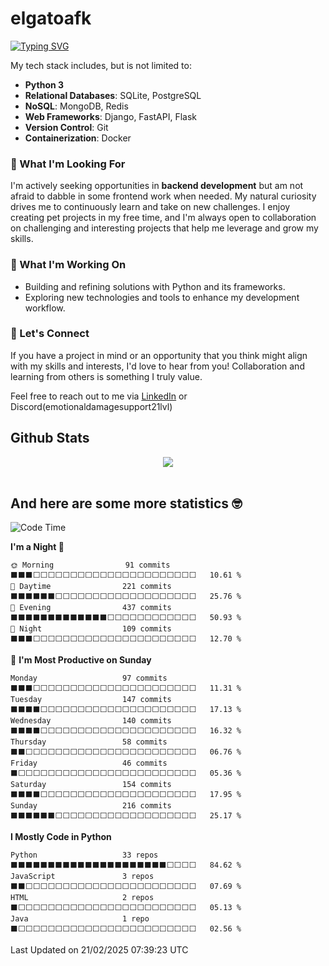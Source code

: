 # elgatoafk

<div><a href="https://git.io/typing-svg"><img src="https://readme-typing-svg.demolab.com?font=Roboto+Slab&pause=100&color=B63AF7&vCenter=true&multiline=true&width=435&height=100&lines=%F0%9F%91%8B+Hi%2C+I'm+Olena!;I'm+a+Junior+Python+Developer+with+a+passion;for+backend+development." alt="Typing SVG" /></a></div>

My tech stack includes, but is not limited to:

- **Python 3**
- **Relational Databases**: SQLite, PostgreSQL
- **NoSQL**: MongoDB, Redis
- **Web Frameworks**: Django, FastAPI, Flask
- **Version Control**: Git
- **Containerization**: Docker

### 🚀 What I'm Looking For
I'm actively seeking opportunities in **backend development** but am not afraid to dabble in some frontend work when needed. My natural curiosity drives me to continuously learn and take on new challenges. I enjoy creating pet projects in my free time, and I'm always open to collaboration on challenging and interesting projects that help me leverage and grow my skills.

### 🌱 What I'm Working On
- Building and refining solutions with Python and its frameworks.
- Exploring new technologies and tools to enhance my development workflow.

### 🤝 Let's Connect
If you have a project in mind or an opportunity that you think might align with my skills and interests, I'd love to hear from you! Collaboration and learning from others is something I truly value.

Feel free to reach out to me via [LinkedIn](https://www.linkedin.com/in/olena-zolotkova/) or Discord(emotionaldamagesupport21lvl)

## Github Stats  
<div align="center"><img src="https://github-readme-stats.vercel.app/api?username=elgatoafk&show_icons=true&count_private=true&hide_border=true&theme=dracula&hide_rank=true" align="center" /></div>  

<br/>  

## And here are some more statistics 🤓  
<!--START_SECTION:waka-->
![Code Time](http://img.shields.io/badge/Code%20Time-2%2C407%20hrs%2047%20mins-blue)

**I'm a Night 🦉** 

```text
🌞 Morning                91 commits          ⬛⬛⬛⬜⬜⬜⬜⬜⬜⬜⬜⬜⬜⬜⬜⬜⬜⬜⬜⬜⬜⬜⬜⬜⬜   10.61 % 
🌆 Daytime                221 commits         ⬛⬛⬛⬛⬛⬛⬜⬜⬜⬜⬜⬜⬜⬜⬜⬜⬜⬜⬜⬜⬜⬜⬜⬜⬜   25.76 % 
🌃 Evening                437 commits         ⬛⬛⬛⬛⬛⬛⬛⬛⬛⬛⬛⬛⬛⬜⬜⬜⬜⬜⬜⬜⬜⬜⬜⬜⬜   50.93 % 
🌙 Night                  109 commits         ⬛⬛⬛⬜⬜⬜⬜⬜⬜⬜⬜⬜⬜⬜⬜⬜⬜⬜⬜⬜⬜⬜⬜⬜⬜   12.70 % 
```
📅 **I'm Most Productive on Sunday** 

```text
Monday                   97 commits          ⬛⬛⬛⬜⬜⬜⬜⬜⬜⬜⬜⬜⬜⬜⬜⬜⬜⬜⬜⬜⬜⬜⬜⬜⬜   11.31 % 
Tuesday                  147 commits         ⬛⬛⬛⬛⬜⬜⬜⬜⬜⬜⬜⬜⬜⬜⬜⬜⬜⬜⬜⬜⬜⬜⬜⬜⬜   17.13 % 
Wednesday                140 commits         ⬛⬛⬛⬛⬜⬜⬜⬜⬜⬜⬜⬜⬜⬜⬜⬜⬜⬜⬜⬜⬜⬜⬜⬜⬜   16.32 % 
Thursday                 58 commits          ⬛⬛⬜⬜⬜⬜⬜⬜⬜⬜⬜⬜⬜⬜⬜⬜⬜⬜⬜⬜⬜⬜⬜⬜⬜   06.76 % 
Friday                   46 commits          ⬛⬜⬜⬜⬜⬜⬜⬜⬜⬜⬜⬜⬜⬜⬜⬜⬜⬜⬜⬜⬜⬜⬜⬜⬜   05.36 % 
Saturday                 154 commits         ⬛⬛⬛⬛⬜⬜⬜⬜⬜⬜⬜⬜⬜⬜⬜⬜⬜⬜⬜⬜⬜⬜⬜⬜⬜   17.95 % 
Sunday                   216 commits         ⬛⬛⬛⬛⬛⬛⬜⬜⬜⬜⬜⬜⬜⬜⬜⬜⬜⬜⬜⬜⬜⬜⬜⬜⬜   25.17 % 
```


**I Mostly Code in Python** 

```text
Python                   33 repos            ⬛⬛⬛⬛⬛⬛⬛⬛⬛⬛⬛⬛⬛⬛⬛⬛⬛⬛⬛⬛⬛⬜⬜⬜⬜   84.62 % 
JavaScript               3 repos             ⬛⬛⬜⬜⬜⬜⬜⬜⬜⬜⬜⬜⬜⬜⬜⬜⬜⬜⬜⬜⬜⬜⬜⬜⬜   07.69 % 
HTML                     2 repos             ⬛⬜⬜⬜⬜⬜⬜⬜⬜⬜⬜⬜⬜⬜⬜⬜⬜⬜⬜⬜⬜⬜⬜⬜⬜   05.13 % 
Java                     1 repo              ⬛⬜⬜⬜⬜⬜⬜⬜⬜⬜⬜⬜⬜⬜⬜⬜⬜⬜⬜⬜⬜⬜⬜⬜⬜   02.56 % 
```




 Last Updated on 21/02/2025 07:39:23 UTC
<!--END_SECTION:waka-->

